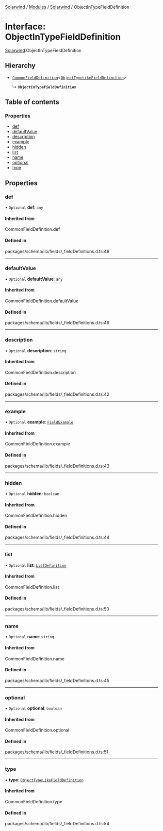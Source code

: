 [Solarwind](../README.md) / [Modules](../modules.md) / [Solarwind](../modules/Solarwind.md) / ObjectInTypeFieldDefinition

# Interface: ObjectInTypeFieldDefinition

[Solarwind](../modules/Solarwind.md).ObjectInTypeFieldDefinition

## Hierarchy

- [`CommonFieldDefinition`](../modules/Solarwind.md#commonfielddefinition)<[`ObjectTypeLikeFieldDefinition`](Solarwind.ObjectTypeLikeFieldDefinition.md)\>

  ↳ **`ObjectInTypeFieldDefinition`**

## Table of contents

### Properties

- [def](Solarwind.ObjectInTypeFieldDefinition.md#def)
- [defaultValue](Solarwind.ObjectInTypeFieldDefinition.md#defaultvalue)
- [description](Solarwind.ObjectInTypeFieldDefinition.md#description)
- [example](Solarwind.ObjectInTypeFieldDefinition.md#example)
- [hidden](Solarwind.ObjectInTypeFieldDefinition.md#hidden)
- [list](Solarwind.ObjectInTypeFieldDefinition.md#list)
- [name](Solarwind.ObjectInTypeFieldDefinition.md#name)
- [optional](Solarwind.ObjectInTypeFieldDefinition.md#optional)
- [type](Solarwind.ObjectInTypeFieldDefinition.md#type)

## Properties

### def

• `Optional` **def**: `any`

#### Inherited from

CommonFieldDefinition.def

#### Defined in

packages/schema/lib/fields/_fieldDefinitions.d.ts:48

___

### defaultValue

• `Optional` **defaultValue**: `any`

#### Inherited from

CommonFieldDefinition.defaultValue

#### Defined in

packages/schema/lib/fields/_fieldDefinitions.d.ts:49

___

### description

• `Optional` **description**: `string`

#### Inherited from

CommonFieldDefinition.description

#### Defined in

packages/schema/lib/fields/_fieldDefinitions.d.ts:42

___

### example

• `Optional` **example**: [`FieldExample`](../modules/Solarwind.md#fieldexample)

#### Inherited from

CommonFieldDefinition.example

#### Defined in

packages/schema/lib/fields/_fieldDefinitions.d.ts:43

___

### hidden

• `Optional` **hidden**: `boolean`

#### Inherited from

CommonFieldDefinition.hidden

#### Defined in

packages/schema/lib/fields/_fieldDefinitions.d.ts:44

___

### list

• `Optional` **list**: [`ListDefinition`](../modules/Solarwind.md#listdefinition)

#### Inherited from

CommonFieldDefinition.list

#### Defined in

packages/schema/lib/fields/_fieldDefinitions.d.ts:50

___

### name

• `Optional` **name**: `string`

#### Inherited from

CommonFieldDefinition.name

#### Defined in

packages/schema/lib/fields/_fieldDefinitions.d.ts:45

___

### optional

• `Optional` **optional**: `boolean`

#### Inherited from

CommonFieldDefinition.optional

#### Defined in

packages/schema/lib/fields/_fieldDefinitions.d.ts:51

___

### type

• **type**: [`ObjectTypeLikeFieldDefinition`](Solarwind.ObjectTypeLikeFieldDefinition.md)

#### Inherited from

CommonFieldDefinition.type

#### Defined in

packages/schema/lib/fields/_fieldDefinitions.d.ts:54
